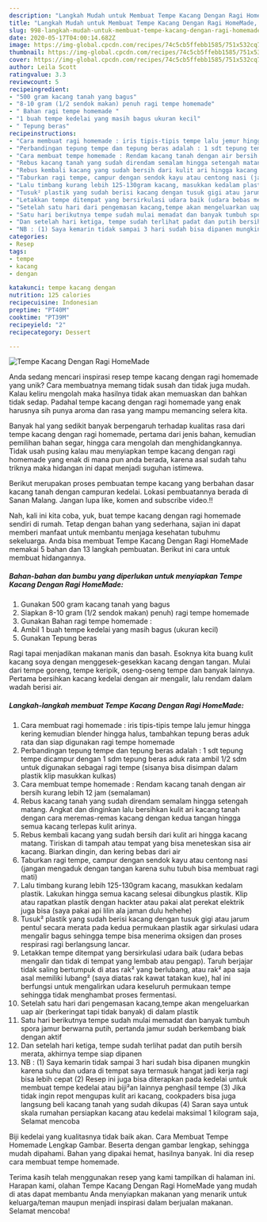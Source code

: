 ```yaml
---
description: "Langkah Mudah untuk Membuat Tempe Kacang Dengan Ragi HomeMade, Lezat"
title: "Langkah Mudah untuk Membuat Tempe Kacang Dengan Ragi HomeMade, Lezat"
slug: 998-langkah-mudah-untuk-membuat-tempe-kacang-dengan-ragi-homemade-lezat
date: 2020-05-17T04:00:14.682Z
image: https://img-global.cpcdn.com/recipes/74c5cb5ffebb1585/751x532cq70/tempe-kacang-dengan-ragi-homemade-foto-resep-utama.jpg
thumbnail: https://img-global.cpcdn.com/recipes/74c5cb5ffebb1585/751x532cq70/tempe-kacang-dengan-ragi-homemade-foto-resep-utama.jpg
cover: https://img-global.cpcdn.com/recipes/74c5cb5ffebb1585/751x532cq70/tempe-kacang-dengan-ragi-homemade-foto-resep-utama.jpg
author: Leila Scott
ratingvalue: 3.3
reviewcount: 5
recipeingredient:
- "500 gram kacang tanah yang bagus"
- "8-10 gram (1/2 sendok makan) penuh ragi tempe homemade"
- " Bahan ragi tempe homemade "
- "1 buah tempe kedelai yang masih bagus ukuran kecil"
- " Tepung beras"
recipeinstructions:
- "Cara membuat ragi homemade : iris tipis-tipis tempe lalu jemur hingga kering kemudian blender hingga halus, tambahkan tepung beras aduk rata dan siap digunakan ragi tempe homemade"
- "Perbandingan tepung tempe dan tepung beras adalah : 1 sdt tepung tempe dicampur dengan 1 sdm tepung beras aduk rata ambil 1/2 sdm untuk digunakan sebagai ragi tempe (sisanya bisa disimpan dalam plastik klip masukkan kulkas)"
- "Cara membuat tempe homemade : Rendam kacang tanah dengan air bersih kurang lebih 12 jam (semalaman)"
- "Rebus kacang tanah yang sudah direndam semalam hingga setengah matang. Angkat dan dinginkan lalu bersihkan kulit ari kacang tanah dengan cara meremas-remas kacang dengan kedua tangan hingga semua kacang terlepas kulit arinya."
- "Rebus kembali kacang yang sudah bersih dari kulit ari hingga kacang matang. Tiriskan di tampah atau tempat yang bisa meneteskan sisa air kacang. Biarkan dingin, dan kering bebas dari air"
- "Taburkan ragi tempe, campur dengan sendok kayu atau centong nasi (jangan mengaduk dengan tangan karena suhu tubuh bisa membuat ragi mati)"
- "Lalu timbang kurang lebih 125-130gram kacang, masukkan kedalam plastik. Lakukan hingga semua kacang selesai dibungkus plastik. Klip atau rapatkan plastik dengan hackter atau pakai alat perekat elektrik juga bisa (saya pakai api lilin ala jaman dulu hehehe)"
- "Tusuk² plastik yang sudah berisi kacang dengan tusuk gigi atau jarum pentul secara merata pada kedua permukaan plastik agar sirkulasi udara mengalir bagus sehingga tempe bisa menerima oksigen dan proses respirasi ragi berlangsung lancar."
- "Letakkan tempe ditempat yang bersirkulasi udara baik (udara bebas mengalir dan tidak di tempat yang lembab atau pengap). Taruh berjajar tidak saling bertumpuk di atas rak² yang berlubang, atau rak² apa saja asal memiliki lubang² (saya diatas rak kawat tatakan kue), hal ini berfungsi untuk mengalirkan udara keseluruh permukaan tempe sehingga tidak menghambat proses fermentasi."
- "Setelah satu hari dari pengemasan kacang,tempe akan mengeluarkan uap air (berkeringat tapi tidak banyak) di dalam plastik"
- "Satu hari berikutnya tempe sudah mulai memadat dan banyak tumbuh spora jamur berwarna putih, pertanda jamur sudah berkembang biak dengan aktif"
- "Dan setelah hari ketiga, tempe sudah terlihat padat dan putih bersih merata, akhirnya tempe siap dipanen"
- "NB : (1) Saya kemarin tidak sampai 3 hari sudah bisa dipanen mungkin karena suhu dan udara di tempat saya termasuk hangat jadi kerja ragi bisa lebih cepat (2) Resep ini juga bisa diterapkan pada kedelai untuk membuat tempe kedelai atau biji²an lainnya penghasil tempe (3) Jika tidak ingin repot mengupas kulit ari kacang, cookpaders bisa juga langsung beli kacang tanah yang sudah dikupas (4) Saran saya untuk skala rumahan persiapkan kacang atau kedelai maksimal 1 kilogram saja, Selamat mencoba"
categories:
- Resep
tags:
- tempe
- kacang
- dengan

katakunci: tempe kacang dengan 
nutrition: 125 calories
recipecuisine: Indonesian
preptime: "PT40M"
cooktime: "PT39M"
recipeyield: "2"
recipecategory: Dessert

---
```



![Tempe Kacang Dengan Ragi HomeMade](https://img-global.cpcdn.com/recipes/74c5cb5ffebb1585/751x532cq70/tempe-kacang-dengan-ragi-homemade-foto-resep-utama.jpg)

Anda sedang mencari inspirasi resep tempe kacang dengan ragi homemade yang unik? Cara membuatnya memang tidak susah dan tidak juga mudah. Kalau keliru mengolah maka hasilnya tidak akan memuaskan dan bahkan tidak sedap. Padahal tempe kacang dengan ragi homemade yang enak harusnya sih punya aroma dan rasa yang mampu memancing selera kita.

Banyak hal yang sedikit banyak berpengaruh terhadap kualitas rasa dari tempe kacang dengan ragi homemade, pertama dari jenis bahan, kemudian pemilihan bahan segar, hingga cara mengolah dan menghidangkannya. Tidak usah pusing kalau mau menyiapkan tempe kacang dengan ragi homemade yang enak di mana pun anda berada, karena asal sudah tahu triknya maka hidangan ini dapat menjadi suguhan istimewa.

Berikut merupakan proses pembuatan tempe kacang yang berbahan dasar kacang tanah dengan campuran kedelai. Lokasi pembuatannya berada di Sanan Malang. Jangan lupa like, komen and subscribe video.!!


Nah, kali ini kita coba, yuk, buat tempe kacang dengan ragi homemade sendiri di rumah. Tetap dengan bahan yang sederhana, sajian ini dapat memberi manfaat untuk membantu menjaga kesehatan tubuhmu sekeluarga. Anda bisa membuat Tempe Kacang Dengan Ragi HomeMade memakai 5 bahan dan 13 langkah pembuatan. Berikut ini cara untuk membuat hidangannya.

<!--inarticleads1-->

##### Bahan-bahan dan bumbu yang diperlukan untuk menyiapkan Tempe Kacang Dengan Ragi HomeMade:

1. Gunakan 500 gram kacang tanah yang bagus
1. Siapkan 8-10 gram (1/2 sendok makan) penuh) ragi tempe homemade
1. Gunakan  Bahan ragi tempe homemade :
1. Ambil 1 buah tempe kedelai yang masih bagus (ukuran kecil)
1. Gunakan  Tepung beras


Ragi tapai menjadikan makanan manis dan basah. Esoknya kita buang kulit kacang soya dengan menggesek-gesekkan kacang dengan tangan. Mulai dari tempe goreng, tempe keripik, oseng-oseng tempe dan banyak lainnya. Pertama bersihkan kacang kedelai dengan air mengalir, lalu rendam dalam wadah berisi air. 

<!--inarticleads2-->

##### Langkah-langkah membuat Tempe Kacang Dengan Ragi HomeMade:

1. Cara membuat ragi homemade : iris tipis-tipis tempe lalu jemur hingga kering kemudian blender hingga halus, tambahkan tepung beras aduk rata dan siap digunakan ragi tempe homemade
1. Perbandingan tepung tempe dan tepung beras adalah : 1 sdt tepung tempe dicampur dengan 1 sdm tepung beras aduk rata ambil 1/2 sdm untuk digunakan sebagai ragi tempe (sisanya bisa disimpan dalam plastik klip masukkan kulkas)
1. Cara membuat tempe homemade : Rendam kacang tanah dengan air bersih kurang lebih 12 jam (semalaman)
1. Rebus kacang tanah yang sudah direndam semalam hingga setengah matang. Angkat dan dinginkan lalu bersihkan kulit ari kacang tanah dengan cara meremas-remas kacang dengan kedua tangan hingga semua kacang terlepas kulit arinya.
1. Rebus kembali kacang yang sudah bersih dari kulit ari hingga kacang matang. Tiriskan di tampah atau tempat yang bisa meneteskan sisa air kacang. Biarkan dingin, dan kering bebas dari air
1. Taburkan ragi tempe, campur dengan sendok kayu atau centong nasi (jangan mengaduk dengan tangan karena suhu tubuh bisa membuat ragi mati)
1. Lalu timbang kurang lebih 125-130gram kacang, masukkan kedalam plastik. Lakukan hingga semua kacang selesai dibungkus plastik. Klip atau rapatkan plastik dengan hackter atau pakai alat perekat elektrik juga bisa (saya pakai api lilin ala jaman dulu hehehe)
1. Tusuk² plastik yang sudah berisi kacang dengan tusuk gigi atau jarum pentul secara merata pada kedua permukaan plastik agar sirkulasi udara mengalir bagus sehingga tempe bisa menerima oksigen dan proses respirasi ragi berlangsung lancar.
1. Letakkan tempe ditempat yang bersirkulasi udara baik (udara bebas mengalir dan tidak di tempat yang lembab atau pengap). Taruh berjajar tidak saling bertumpuk di atas rak² yang berlubang, atau rak² apa saja asal memiliki lubang² (saya diatas rak kawat tatakan kue), hal ini berfungsi untuk mengalirkan udara keseluruh permukaan tempe sehingga tidak menghambat proses fermentasi.
1. Setelah satu hari dari pengemasan kacang,tempe akan mengeluarkan uap air (berkeringat tapi tidak banyak) di dalam plastik
1. Satu hari berikutnya tempe sudah mulai memadat dan banyak tumbuh spora jamur berwarna putih, pertanda jamur sudah berkembang biak dengan aktif
1. Dan setelah hari ketiga, tempe sudah terlihat padat dan putih bersih merata, akhirnya tempe siap dipanen
1. NB : (1) Saya kemarin tidak sampai 3 hari sudah bisa dipanen mungkin karena suhu dan udara di tempat saya termasuk hangat jadi kerja ragi bisa lebih cepat (2) Resep ini juga bisa diterapkan pada kedelai untuk membuat tempe kedelai atau biji²an lainnya penghasil tempe (3) Jika tidak ingin repot mengupas kulit ari kacang, cookpaders bisa juga langsung beli kacang tanah yang sudah dikupas (4) Saran saya untuk skala rumahan persiapkan kacang atau kedelai maksimal 1 kilogram saja, Selamat mencoba


Biji kedelai yang kualitasnya tidak baik akan. Cara Membuat Tempe Homemade Lengkap Gambar. Beserta dengan gambar lengkap, sehingga mudah dipahami. Bahan yang dipakai hemat, hasilnya banyak. Ini dia resep cara membuat tempe homemade. 

Terima kasih telah menggunakan resep yang kami tampilkan di halaman ini. Harapan kami, olahan Tempe Kacang Dengan Ragi HomeMade yang mudah di atas dapat membantu Anda menyiapkan makanan yang menarik untuk keluarga/teman maupun menjadi inspirasi dalam berjualan makanan. Selamat mencoba!
